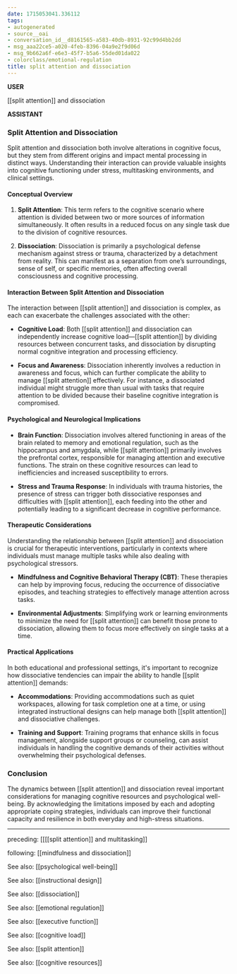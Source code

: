```yaml
---
date: 1715053041.336112
tags:
- autogenerated
- source__oai
- conversation_id__d8161565-a583-40db-8931-92c99d4bb2dd
- msg_aaa22ce5-a020-4feb-8396-04a9e2f9d06d
- msg_9b662a6f-e6e3-45f7-b5a6-55ded01da022
- colorclass/emotional-regulation
title: split attention and dissociation
---
```


**USER**

[[split attention]] and dissociation


**ASSISTANT**

### Split Attention and Dissociation

Split attention and dissociation both involve alterations in cognitive focus, but they stem from different origins and impact mental processing in distinct ways. Understanding their interaction can provide valuable insights into cognitive functioning under stress, multitasking environments, and clinical settings.

#### Conceptual Overview

1. **Split Attention**: This term refers to the cognitive scenario where attention is divided between two or more sources of information simultaneously. It often results in a reduced focus on any single task due to the division of cognitive resources.

2. **Dissociation**: Dissociation is primarily a psychological defense mechanism against stress or trauma, characterized by a detachment from reality. This can manifest as a separation from one’s surroundings, sense of self, or specific memories, often affecting overall consciousness and cognitive processing.

#### Interaction Between Split Attention and Dissociation

The interaction between [[split attention]] and dissociation is complex, as each can exacerbate the challenges associated with the other:

- **Cognitive Load**: Both [[split attention]] and dissociation can independently increase cognitive load—[[split attention]] by dividing resources between concurrent tasks, and dissociation by disrupting normal cognitive integration and processing efficiency.

- **Focus and Awareness**: Dissociation inherently involves a reduction in awareness and focus, which can further complicate the ability to manage [[split attention]] effectively. For instance, a dissociated individual might struggle more than usual with tasks that require attention to be divided because their baseline cognitive integration is compromised.

#### Psychological and Neurological Implications

- **Brain Function**: Dissociation involves altered functioning in areas of the brain related to memory and emotional regulation, such as the hippocampus and amygdala, while [[split attention]] primarily involves the prefrontal cortex, responsible for managing attention and executive functions. The strain on these cognitive resources can lead to inefficiencies and increased susceptibility to errors.

- **Stress and Trauma Response**: In individuals with trauma histories, the presence of stress can trigger both dissociative responses and difficulties with [[split attention]], each feeding into the other and potentially leading to a significant decrease in cognitive performance.

#### Therapeutic Considerations

Understanding the relationship between [[split attention]] and dissociation is crucial for therapeutic interventions, particularly in contexts where individuals must manage multiple tasks while also dealing with psychological stressors.

- **Mindfulness and Cognitive Behavioral Therapy (CBT)**: These therapies can help by improving focus, reducing the occurrence of dissociative episodes, and teaching strategies to effectively manage attention across tasks.

- **Environmental Adjustments**: Simplifying work or learning environments to minimize the need for [[split attention]] can benefit those prone to dissociation, allowing them to focus more effectively on single tasks at a time.

#### Practical Applications

In both educational and professional settings, it's important to recognize how dissociative tendencies can impair the ability to handle [[split attention]] demands:

- **Accommodations**: Providing accommodations such as quiet workspaces, allowing for task completion one at a time, or using integrated instructional designs can help manage both [[split attention]] and dissociative challenges.

- **Training and Support**: Training programs that enhance skills in focus management, alongside support groups or counseling, can assist individuals in handling the cognitive demands of their activities without overwhelming their psychological defenses.

### Conclusion

The dynamics between [[split attention]] and dissociation reveal important considerations for managing cognitive resources and psychological well-being. By acknowledging the limitations imposed by each and adopting appropriate coping strategies, individuals can improve their functional capacity and resilience in both everyday and high-stress situations.


---

preceding: [[[[split attention]] and multitasking]]  


following: [[mindfulness and dissociation]]

See also: [[psychological well-being]]


See also: [[instructional design]]


See also: [[dissociation]]


See also: [[emotional regulation]]


See also: [[executive function]]


See also: [[cognitive load]]


See also: [[split attention]]


See also: [[cognitive resources]]